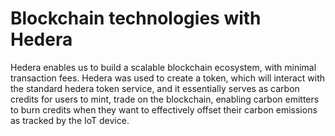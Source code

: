 # Blockchain technologies with Hedera

Hedera enables us to build a scalable blockchain ecosystem, with minimal transaction fees. Hedera was used to create a token, which will interact with the standard hedera token service, and it essentially serves as carbon credits for users to mint, trade on the blockchain, enabling carbon emitters to burn credits when they want to effectively offset their carbon emissions as tracked by the IoT device.